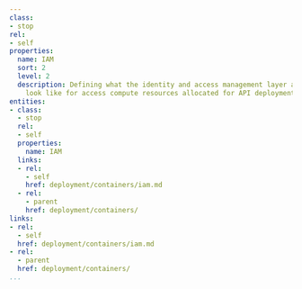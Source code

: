 ```yaml
---
class:
- stop
rel:
- self
properties:
  name: IAM
  sort: 2
  level: 2
  description: Defining what the identity and access management layer and policies
    look like for access compute resources allocated for API deployment.
entities:
- class:
  - stop
  rel:
  - self
  properties:
    name: IAM
  links:
  - rel:
    - self
    href: deployment/containers/iam.md
  - rel:
    - parent
    href: deployment/containers/
links:
- rel:
  - self
  href: deployment/containers/iam.md
- rel:
  - parent
  href: deployment/containers/
...
```

